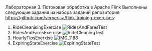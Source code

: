 Лабораторная 3. Потоковая обработка в Apache Flink
Выполнены следующие задания из набора заданий репозитория https://github.com/ververica/flink-training-exercises:

1. RideCleanisingExercise
   ![RidesAndFaresTest](https://github.com/LomakinaAD/Data_Base_Course/assets/113554667/c18493e6-b218-4ebb-a3f8-51ae7b8b8042)
3. RidesAndFaresExercise
   ![RideCleaningTest](https://github.com/LomakinaAD/Data_Base_Course/assets/113554667/5b0e85db-c343-4d33-8199-88b2080afea6)
5. HourlyTipsExerxise
   ![IMG_1188](https://github.com/LomakinaAD/Data_Base_Course/assets/113554667/0d5e25e4-af27-4f91-be20-8f7bf8fa79b8)
7. ExpiringStateExercise
  ![ExpiringStateTest](https://github.com/LomakinaAD/Data_Base_Course/assets/113554667/f219a16b-17fe-40f9-a7ac-1b7be7830c54)



